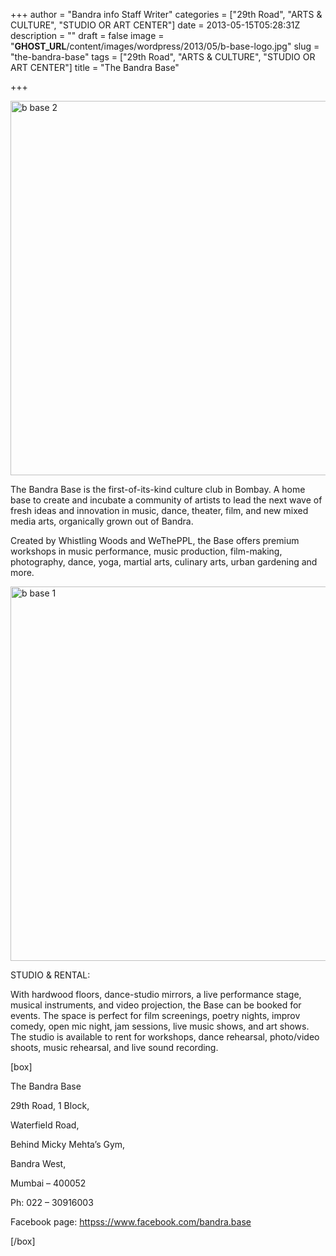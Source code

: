 +++
author = "Bandra info Staff Writer"
categories = ["29th Road", "ARTS &amp; CULTURE", "STUDIO OR ART CENTER"]
date = 2013-05-15T05:28:31Z
description = ""
draft = false
image = "__GHOST_URL__/content/images/wordpress/2013/05/b-base-logo.jpg"
slug = "the-bandra-base"
tags = ["29th Road", "ARTS &amp; CULTURE", "STUDIO OR ART CENTER"]
title = "The Bandra Base"

+++


<p><a href="https://i2.wp.com/bandra.info/wp-content/uploads/2013/05/b-base-2.jpg?ssl=1"><img loading="lazy" class="size-full wp-image-1855 aligncenter" alt="b base 2" src="https://i2.wp.com/bandra.info/wp-content/uploads/2013/05/b-base-2.jpg?resize=599%2C599&#038;ssl=1" width="599" height="599" srcset="https://i2.wp.com/bandra.info/wp-content/uploads/2013/05/b-base-2.jpg?w=599&amp;ssl=1 599w, https://i2.wp.com/bandra.info/wp-content/uploads/2013/05/b-base-2.jpg?resize=150%2C150&amp;ssl=1 150w, https://i2.wp.com/bandra.info/wp-content/uploads/2013/05/b-base-2.jpg?resize=300%2C300&amp;ssl=1 300w" sizes="(max-width: 599px) 100vw, 599px" data-recalc-dims="1" /></a></p>
<p>The Bandra Base is the first-of-its-kind culture club in Bombay. A home base to create and incubate a community of artists to lead the next wave of fresh ideas and innovation in music, dance, theater, film, and new mixed media arts, organically grown out of Bandra.</p>
<p>Created by Whistling Woods and WeThePPL, the Base offers premium workshops in music performance, music production, film-making, photography, dance, yoga, martial arts, culinary arts, urban gardening and more.</p>
<p><a href="https://i1.wp.com/bandra.info/wp-content/uploads/2013/05/b-base-1.jpg?ssl=1"><img loading="lazy" class="size-full wp-image-1854 aligncenter" alt="b base 1" src="https://i1.wp.com/bandra.info/wp-content/uploads/2013/05/b-base-1.jpg?resize=599%2C599&#038;ssl=1" width="599" height="599" srcset="https://i1.wp.com/bandra.info/wp-content/uploads/2013/05/b-base-1.jpg?w=599&amp;ssl=1 599w, https://i1.wp.com/bandra.info/wp-content/uploads/2013/05/b-base-1.jpg?resize=150%2C150&amp;ssl=1 150w, https://i1.wp.com/bandra.info/wp-content/uploads/2013/05/b-base-1.jpg?resize=300%2C300&amp;ssl=1 300w" sizes="(max-width: 599px) 100vw, 599px" data-recalc-dims="1" /></a></p>
<p>STUDIO &amp; RENTAL:</p>
<p>With hardwood floors, dance-studio mirrors, a live performance stage, musical instruments, and video projection, the Base can be booked for events. The space is perfect for film screenings, poetry nights, improv comedy, open mic night, jam sessions, live music shows, and art shows. The studio is available to rent for workshops, dance rehearsal, photo/video shoots, music rehearsal, and live sound recording.</p>
<p>[box]</p>
<p>The Bandra Base</p>
<p>29th Road, 1 Block,</p>
<p>Waterfield Road,</p>
<p>Behind Micky Mehta’s Gym,</p>
<p>Bandra West,</p>
<p>Mumbai &#8211; 400052</p>
<p>Ph: 022 – 30916003</p>
<p>Facebook page: <a href="httpss://www.facebook.com/bandra.base">httpss://www.facebook.com/bandra.base</a></p>
<p>[/box]</p>



